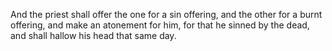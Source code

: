 And the priest shall offer the one for a sin offering, and the other for a burnt offering, and make an atonement for him, for that he sinned by the dead, and shall hallow his head that same day.
